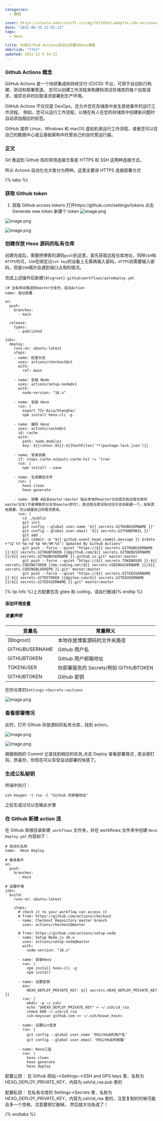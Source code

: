```yaml
---
categories:
  - 教程

cover: https://xlenco.onmicrosoft.cn/img/7bf185e5.webp?ik-sdk-version=javascript-1.4.3&updatedAt=1670556758388
date: "2022-08-25 22:01:13"
tags:
  - Hexo

title: 利用Github Actions自动化部署你Hexo博客
abbrlink: "77e3"
updated: 2022-12-9 14:15
---
```


### Github Actions 概念

GitHub Actions 是一个持续集成和持续交付 (CI/CD) 平台，可用于自动执行构建、测试和部署管道。 您可以创建工作流程来构建和测试存储库的每个拉取请求，或将合并的拉取请求部署到生产环境。

GitHub Actions 不仅仅是 DevOps，还允许您在存储库中发生其他事件时运行工作流程。 例如，您可以运行工作流程，以便在有人在您的存储库中创建新问题时自动添加相应的标签。

GitHub 提供 Linux、Windows 和 macOS 虚拟机来运行工作流程，或者您可以在自己的数据中心或云基础架构中托管自己的自托管运行器。

### 正文

Git 推送到 Github 库的常用连接方案是 HTTPS 和 SSH 这两种连接方式。

所以 Actions 自动化也大致分为两种。这里主要讲 HTTPS 连接部署方式

{% tabs  %}

<!-- tab HTTPS连接部署方式 -->

### 获取 Github token

1. 获取 Github access tokens
   打开https://github.com/settings/tokens
   点击 Generate new token 新建个 token
   ![image.png](https://cdn.nlark.com/yuque/0/2022/png/22578074/1670557560515-707376ab-5ae3-4c29-8f47-f1188c356de6.png#averageHue=%23fdfdfd&clientId=u80608e15-ed3a-4&id=Oy2Mt&name=image.png&originHeight=350&originWidth=1351&originalType=binary&ratio=1&rotation=0&showTitle=false&size=156548&status=done&style=none&taskId=ub5683534-dcde-4181-b824-8cdca66d35b&title=)

![image.png](https://cdn.nlark.com/yuque/0/2022/png/22578074/1670557560516-b03cbb6e-86a0-44c0-8453-fb3472b572cb.png#averageHue=%23fdfdfd&clientId=u80608e15-ed3a-4&id=VFWIk&name=image.png&originHeight=350&originWidth=1351&originalType=binary&ratio=1&rotation=0&showTitle=false&size=156548&status=done&style=none&taskId=u89abb413-cce2-488e-8268-9a8d6f0d851&title=)

![image.png](https://cdn.nlark.com/yuque/0/2022/png/22578074/1670557560537-543b3172-c799-4e59-a6ca-cad69ba96c21.png#averageHue=%23ebf1e6&clientId=u80608e15-ed3a-4&id=AenSh&name=image.png&originHeight=183&originWidth=762&originalType=binary&ratio=1&rotation=0&showTitle=false&size=158960&status=done&style=none&taskId=udaa7bd27-58b2-42c1-b0e6-9aeedc0e1e4&title=)

### 创建存放 Hexo 源码的私有仓库

创建完成后，需要把博客的源码`push`到这里。首先获取远程仓库地址，同样`SSH`和`HTTPS`均可。`SSH`在绑定过`ssh key`的设备上无需再输入密码，`HTTPS`则需要输入密码，但是`SSH`偶尔会遇到端口占用的情况。

完成上述操作后新建`[Blogroot].github/workflows/autodeploy.yml`

```
(# 当有改动推送到master分支时，启动Action
name: 自动部署

on:
  push:
    branches:
      - main

  release:
    types:
      - published

jobs:
  deploy:
    runs-on: ubuntu-latest
    steps:
    - name: 检查分支
      uses: actions/checkout@v2
      with:
        ref: main

    - name: 安装 Node
      uses: actions/setup-node@v1
      with:
        node-version: "16.x"

    - name: 安装 Hexo
      run: |
        export TZ='Asia/Shanghai'
        npm install hexo-cli -g

    - name: 缓存 Hexo
      uses: actions/cache@v1
      id: cache
      with:
        path: node_modules
        key: ${{runner.OS}}-${{hashFiles('**/package-lock.json')}}

    - name: 安装依赖
      if: steps.cache.outputs.cache-hit != 'true'
      run: |
        npm install --save

    - name: 生成静态文件
      run: |
        hexo clean
        hexo generate

    - name: 部署 #此处master:master 指从本地的master分支提交到远程仓库的master分支(不是博客的分支写master即可)，若远程仓库没有对应分支则新建一个。如有其他需要，可以根据自己的需求更改。
      run: |
        cd ./public
        git init
        git config --global user.name '${{ secrets.GITHUBUSERNAME }}'
        git config --global user.email '${{ secrets.GITHUBEMAIL }}'
        git add .
        git commit -m "${{ github.event.head_commit.message }} $(date +"%Z %Y-%m-%d %A %H:%M:%S") Updated By Github Actions"
        git push --force --quiet "https://${{ secrets.GITHUBUSERNAME }}:${{ secrets.GITHUBTOKEN }}@github.com/${{ secrets.GITHUBUSERNAME }}/${{ secrets.GITHUBUSERNAME }}.github.io.git" master:master
        git push --force --quiet "https://${{ secrets.TOKENUSER }}:${{ secrets.CODINGTOKEN }}@e.coding.net/${{ secrets.CODINGUSERNAME }}/${{  secrets.CODINGBLOGREPO }}.git" master:master
        git push --force --quiet "https://${{ secrets.GITEEUSERNAME }}:${{ secrets.GITEETOKEN }}@gitee.com/${{ secrets.GITEEUSERNAME }}/${{ secrets.GITEEUSERNAME }}.git" master:master
```

{% tip info %}上方配置包含 gitee 和 coding，请自行删减{% endtip %}

#### 添加环境变量

##### 变量声明

| 变量名         | 常量释义                              |
| -------------- | ------------------------------------- |
| [Blogroot]     | 本地存放博客源码的文件夹路径          |
| GITHUBUSERNAME | Github 用户名                         |
| GITHUBTOKEN    | Github 用户邮箱地址                   |
| TOKENUSER      | 你部署服务的 Secrets/例如 GITHUBTOKEN |
| GITHUBTOKEN    | Github 密钥                           |

在你仓库的`Settings->Secrets->actions`

![image.png](https://cdn.nlark.com/yuque/0/2022/png/22578074/1670557560560-4d2b9576-2fe7-4eb8-831f-0a3ca2b45cef.png#averageHue=%23edede9&clientId=u80608e15-ed3a-4&id=UtEXZ&name=image.png&originHeight=651&originWidth=1178&originalType=binary&ratio=1&rotation=0&showTitle=false&size=299170&status=done&style=none&taskId=u6ae84244-109e-4918-b692-796b7b8c66f&title=)

### 查看部署情况

此时，打开 GIthub 存放源码的私有仓库，找到 action。

![image.png](https://cdn.nlark.com/yuque/0/2022/png/22578074/1670557560670-3cd4ee28-dc89-4244-ac85-0a77d8b744d3.png#averageHue=%23edeeea&clientId=u80608e15-ed3a-4&id=fsCV3&name=image.png&originHeight=590&originWidth=1347&originalType=binary&ratio=1&rotation=0&showTitle=false&size=294511&status=done&style=none&taskId=u277754a2-551d-445b-9116-3018d0b1f30&title=)

![image.png](https://cdn.nlark.com/yuque/0/2022/png/22578074/1670557562414-058ac0fc-1c02-40b5-b7d4-c526ccc24b17.png#averageHue=%23e8edeb&clientId=u80608e15-ed3a-4&id=D6aox&name=image.png&originHeight=629&originWidth=1347&originalType=binary&ratio=1&rotation=0&showTitle=false&size=127166&status=done&style=none&taskId=u5f9ae873-d473-472b-a7bd-c58f9e53246&title=)

根据刚刚的 Commit 记录找到相应的任务,点击 Deploy 查看部署情况 , 若全部打钩，恭喜你，你现在可以享受自动部署的快感了。

<!-- endtab -->
<!-- tab  SS H 连接部署方式 -->

### 生成公私秘钥

终端中执行：

```
ssh-keygen -t rsa -C "Github 的邮箱地址"
```

之前生成过可以忽略此步骤

### 在 Github 新建 action 流

在 Github 库根目录新建` workflows` 文件夹，并在 workflows 文件夹中创建 `Hexo Deploy.yml`
内容如下：

```
# 自动化名称
name:  Hexo Deploy

# 触发条件
on:
  push:
    branches:
      - main

# 设置环境
jobs:
  build:
    runs-on: ubuntu-latest

    steps:
      # check it to your workflow can access it
      # from: https://github.com/actions/checkout
      - name: Checkout Repository master branch
        uses: actions/checkout@master

      # from: https://github.com/actions/setup-node
      - name: Setup Node.js 16.x
        uses: actions/setup-node@master
        with:
          node-version: "16.x"

      - name: 安装Hexo
        run: |
          npm install hexo-cli -g
          npm install

      - name: 设置密钥
        env:
          HEXO_DEPLOY_PRIVATE_KEY: ${{ secrets.HEXO_DEPLOY_PRIVATE_KEY }}
        run: |
          mkdir -p ~/.ssh/
          echo "$HEXO_DEPLOY_PRIVATE_KEY" > ~/.ssh/id_rsa
          chmod 600 ~/.ssh/id_rsa
          ssh-keyscan github.com >> ~/.ssh/known_hosts

      - name: 设置Git信息
        run: |
          git config --global user.name '你GitHub的用户名'
          git config --global user.email '你GitHub的邮箱'

      - name: Hexo三连
        run: |
          hexo clean
          hexo generate
          hexo deploy
```

配置公钥： 在 Github 网站–>Settings–>SSH and GPG keys 里，名称为 HEXO_DEPLOY_PRIVATE_KEY，内容为.ssh/id_rsa.pub 里的

配置私钥： 在私有仓库的 Settings->Secrets 里，名称为 HEXO_DEPLOY_PRIVATE_KEY，内容为.ssh/id_rsa 里的，注意复制的时候可能会多一个空格，注意要把它删掉。
然后就大功告成了！

<!-- endtab -->

{% endtabs %}

